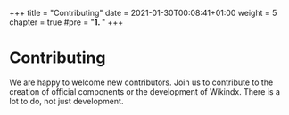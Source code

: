 +++
title = "Contributing"
date = 2021-01-30T00:08:41+01:00
weight = 5
chapter = true
#pre = "<b>1. </b>"
+++

# Contributing

We are happy to welcome new contributors.  Join us to contribute
to the creation of official components or the development of Wikindx.
There is a lot to do, not just development.
